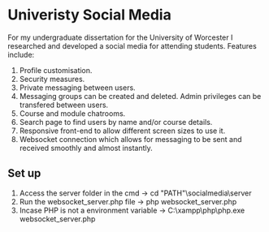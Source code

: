# Univeristy Social Media
For my undergraduate dissertation for the University of Worcester I researched and developed a social media for attending students.
Features include:
  1. Profile customisation.
  2. Security measures.
  3. Private messaging between users.
  4. Messaging groups can be created and deleted. Admin privileges can be transfered between users.
  5. Course and module chatrooms.
  6. Search page to find users by name and/or course details.
  7. Responsive front-end to allow different screen sizes to use it.
  8. Websocket connection which allows for messaging to be sent and received smoothly and almost instantly. 

## Set up
1. Access the server folder in the cmd -> cd "PATH"\socialmedia\server
2. Run the websocket_server.php file -> php websocket_server.php
3. Incase PHP is not a environment variable -> C:\xampp\php\php.exe websocket_server.php
